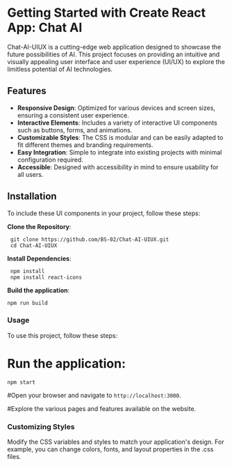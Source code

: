 # Getting Started with Create React App: Chat AI

Chat-AI-UIUX is a cutting-edge web application designed to showcase the future possibilities of AI. This project focuses on providing an intuitive and visually appealing user interface and user experience (UI/UX) to explore the limitless potential of AI technologies.

## Features
- **Responsive Design**: Optimized for various devices and screen sizes, ensuring a consistent user experience.
- **Interactive Elements**: Includes a variety of interactive UI components such as buttons, forms, and animations.
- **Customizable Styles**: The CSS is modular and can be easily adapted to fit different themes and branding requirements.
- **Easy Integration**: Simple to integrate into existing projects with minimal configuration required.
- **Accessible**: Designed with accessibility in mind to ensure usability for all users.

## Installation
To include these UI components in your project, follow these steps:

**Clone the Repository**:
```
 git clone https://github.com/BS-02/Chat-AI-UIUX.git
 cd Chat-AI-UIUX
```
  
**Install Dependencies**:
```
 npm install 
 npm install react-icons
```

**Build the application**:
```
npm run build
```

### Usage
To use this project, follow these steps:

# Run the application:
```
npm start
```
#Open your browser and navigate to `http://localhost:3000`.

#Explore the various pages and features available on the website.

### Customizing Styles
Modify the CSS variables and styles to match your application's design. For example, you can change colors, fonts, and layout properties in the .css files.

